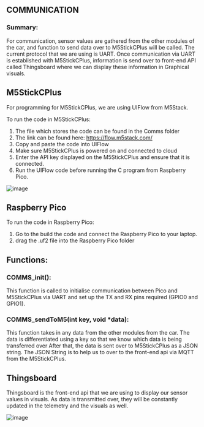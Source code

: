 ## COMMUNICATION
### Summary:
For communication, sensor values are gathered from the other modules of the car, and function to send data over to M5StickCPlus will be called.
The current protocol that we are using is UART. Once communication via UART is established with M5StickCPlus, information is send over to front-end API called Thingsboard where we can display these information in Graphical visuals.

## M5StickCPlus 
For programming for M5StickCPlus, we are using UIFlow from M5Stack.

To run the code in M5StickCPlus:
1. The file which stores the code can be found in the Comms folder
2. The link can be found here: https://flow.m5stack.com/ 
3. Copy and paste the code into UIFlow
4. Make sure M5StickCPlus is powered on and connected to cloud
5. Enter the API key displayed on the M5StickCPlus and ensure that it is connected.
6. Run the UIFlow code before running the C program from Raspberry Pico.

![image](https://user-images.githubusercontent.com/90168655/204292772-dfe4f6b0-6d3f-4b70-a6b9-5456f93f4940.png)


## Raspberry Pico
To run the code in Raspberry Pico:
1. Go to the build the code and connect the Raspberry Pico to your laptop.
2. drag the .uf2 file into the Raspberry Pico folder

## Functions:
### COMMS_init():
This function is called to initialise communication between Pico and M5StickCPlus via UART and set up the TX and RX pins required (GPIO0 and GPIO1).

### COMMS_sendToM5(int key, void \*data):
This function takes in any data from the other modules from the car.
The data is differentiated using a key so that we know which data is being transferred over
After that, the data is sent over to M5StickCPlus as a JSON string. The JSON String is to help us to over to the front-end api via MQTT from the M5StickCPlus.

## Thingsboard
Thingsboard is the front-end api that we are using to display our sensor values in visuals. As data is transmitted over, they will be constantly updated in the telemetry and the visuals as well.

![image](https://user-images.githubusercontent.com/90168655/204291777-d5e0a8df-2068-4e63-973b-b2aef8945831.png)

